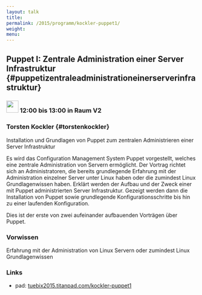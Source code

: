 ```yaml
---
layout: talk
title:
permalink: /2015/programm/kockler-puppet1/
weight: 
menu:
---
```

## Puppet I: Zentrale Administration einer Server Infrastruktur {#puppetizentraleadministrationeinerserverinfrastruktur}

### <img height = "32" src="../../../images/talk.svg"> 12:00 bis 13:00 in Raum V2

### Torsten Kockler {#torstenkockler}

Installation und Grundlagen von Puppet zum zentralen Administrieren einer Server Infrastruktur

Es wird das Configuration Management System Puppet vorgestellt, welches eine zentrale Administration von Servern ermöglicht.
Der Vortrag richtet sich an Administratoren, die bereits grundlegende Erfahrung mit der Administration einzelner Server unter Linux haben oder die zumindest Linux Grundlagenwissen haben.
Erklärt werden der Aufbau und der Zweck einer mit Puppet administrierten Server Infrastruktur.
Gezeigt werden dann die Installation von Puppet sowie grundlegende Konfigurationsschritte bis hin zu einer laufenden Konfiguration.

Dies ist der erste von zwei aufeinander aufbauenden Vorträgen über Puppet.

### Vorwissen

Erfahrung mit der Administration von Linux Servern oder zumindest Linux Grundlagenwissen

### Links

- pad: <a href="https://tuebix2015.titanpad.com/kockler-puppet1" target="_blank">tuebix2015.titanpad.com/kockler-puppet1</a>
